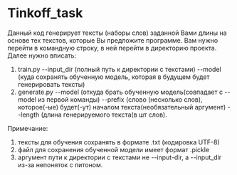 # Tinkoff_task
Данный код генерирует тексты (наборы слов) заданной Вами длины на основе тех текстов, которые Вы предложите программе. Вам нужно перейти в командную строку, в ней перейти в директорию проекта.
Далее нужно вписать:
1. train.py --input_dir (полный путь к директории с текстами) --model (куда сохранять обученную модель, которая в будущем будет генерировать тексты)
2. generate.py --model (откуда брать обученную модель(совпадает с --model из первой команды) --prefix (слово (несколько слов), которое(-ые) будет(-ут) началом текста(необязательный аргумент) --length (длина генерируемого текста(в шт слов).

Примечание: 
1. тексты для обучения сохранять в формате .txt (кодировка UTF-8)
2. файл для сохранения обученной модели имеет формат .pickle
3. аргумент пути к директории с текстами не --input-dir, а --input_dir из-за непоняток с питоном.
